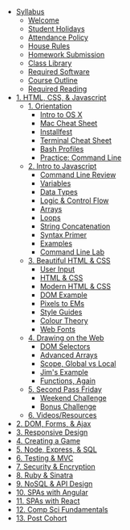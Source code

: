 * [Syllabus](README.md)
  * [Welcome](0_onboarding/welcome.md)
  * [Student Holidays](0_onboarding/holidays.md)
  * [Attendance Policy](0_onboarding/attendance_policy.md)
  * [House Rules](0_onboarding/house_rules.md)
  * [Homework Submission](0_onboarding/homework_submission.md)
  * [Class Library](0_onboarding/class_library.md)
  * [Required Software](0_onboarding/required_software.md)
  * [Course Outline](0_onboarding/course_outline.md)
  * [Required Reading](0_onboarding/required_reading.md)
* [1. HTML, CSS, & Javascript](01_front_end_fundamentals/README.md)
  * [1. Orientation](01_front_end_fundamentals/d01.md)
    * [Intro to OS X](01_front_end_fundamentals/intro_to_osx.md)
    * [Mac Cheat Sheet](01_front_end_fundamentals/d01-mac-cheat-sheet.md)
    * [Installfest](01_front_end_fundamentals/d01_installfest.md)
    * [Terminal Cheat Sheet](01_front_end_fundamentals/d01-termina-cheat-sheet.md)
    * [Bash Profiles](01_front_end_fundamentals/d01_bash_profile.md)
    * [Practice: Command Line](01_front_end_fundamentals/d01_workhop_cli.md)
  * [2. Intro to Javascript](01_front_end_fundamentals/d02.md)
    * [Command Line Review](01_front_end_fundamentals/d02_cli_review.md)
    * [Variables](01_front_end_fundamentals/d02-variables.md)
    * [Data Types](01_front_end_fundamentals/d02-datatypes-examples.md)
    * [Logic & Control Flow](01_front_end_fundamentals/d02-controlflow-examples.md)
    * [Arrays](01_front_end_fundamentals/d02-arrays.md)
    * [Loops](01_front_end_fundamentals/d02-loops.md)
    * [String Concatenation](01_front_end_fundamentals/d02-stringconcat.md)
    * [Syntax Primer](01_front_end_fundamentals/d02-syntax.md)
    * [Examples](01_front_end_fundamentals/d02_img.md)
    * [Command Line Lab](01_front_end_fundamentals/cmdLineLab.md)
  * [3. Beautiful HTML & CSS](01_front_end_fundamentals/d03.md)
    * [User Input](01_front_end_fundamentals/d03_user_input.md)
    * [HTML & CSS](01_front_end_fundamentals/d03-htmlcss.md)
    * [Modern HTML & CSS](01_front_end_fundamentals/d03_modern_html_css.md)
    * [DOM Example](01_front_end_fundamentals/d03-dom.md)
    * [Pixels to EMs](01_front_end_fundamentals/d03-em-to-px.md)
    * [Style Guides](01_front_end_fundamentals/d03_style_guide.md)
    * [Colour Theory](01_front_end_fundamentals/d03_colour_theory.md)
    * [Web Fonts](01_front_end_fundamentals/d03_webfonts.md)
  * [4. Drawing on the Web](01_front_end_fundamentals/d04.md)
    * [DOM Selectors](01_front_end_fundamentals/d04_selector.md)
    * [Advanced Arrays](01_front_end_fundamentals/advanced-arrays.md)
    * [Scope, Global vs Local](01_front_end_fundamentals/d04_scope.md)
    * [Jim's Example](01_front_end_fundamentals/d04_examples.md)
    * [Functions, Again](01_front_end_fundamentals/anon_named_functions.md)
  * [5. Second Pass Friday](01_front_end_fundamentals/d05.md)
    * [Weekend Challenge](01_front_end_fundamentals/d05-ah.md)
    * [Bonus Challenge](01_front_end_fundamentals/d05-ah-bonus.md)
  * [6. Videos/Resources](01_front_end_fundamentals/d0_resources.md)
* [2. DOM, Forms, & Ajax]()
* [3. Responsive Design]()
* [4. Creating a Game]()
* [5. Node, Express, & SQL]()
* [6. Testing & MVC]()
* [7. Security & Encryption]()
* [8. Ruby & Sinatra]()
* [9. NoSQL & API Design]()
* [10. SPAs with Angular]()
* [11. SPAs with React]()
* [12. Comp Sci Fundamentals]()
* [13. Post Cohort]()
